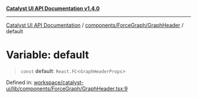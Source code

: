 [**Catalyst UI API Documentation v1.4.0**](../../../../README.md)

---

[Catalyst UI API Documentation](../../../../README.md) / [components/ForceGraph/GraphHeader](../README.md) / default

# Variable: default

> `const` **default**: `React.FC`\<`GraphHeaderProps`\>

Defined in: [workspace/catalyst-ui/lib/components/ForceGraph/GraphHeader.tsx:9](https://github.com/TheBranchDriftCatalyst/catalyst-ui/blob/main/lib/components/ForceGraph/GraphHeader.tsx#L9)
